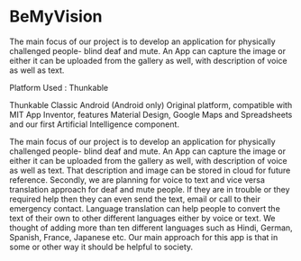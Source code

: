 # BeMyVision
The main focus of our project is to develop an application for physically challenged people- blind deaf and mute. An App can capture the image or either it can be uploaded from the gallery as well, with description of voice as well as text. 

Platform Used : Thunkable

Thunkable Classic Android (Android only)
Original platform, compatible with MIT App Inventor, features Material Design, Google Maps and Spreadsheets and our first Artificial Intelligence component.

The main focus of our project is to develop an application for physically challenged people- blind deaf and mute. An App can capture the image or either it can be uploaded from the gallery as well, with description of voice as well as text. That description and image can be stored in cloud for future reference. Secondly, we are planning for voice to text and vice versa translation approach for deaf and mute people. If they are in trouble or they required help then they can even send the text, email or call to their emergency contact. Language translation can help people to convert the text of their own to other different languages either by voice or text. We thought of adding more than ten different languages such as Hindi, German, Spanish, France, Japanese etc. Our main approach for this app is that in some or other way it should be helpful to society.
 


